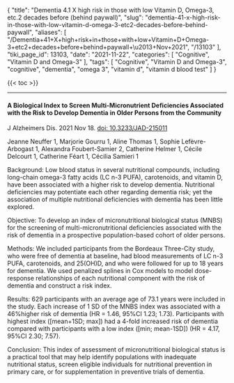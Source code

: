 {
    "title": "Dementia 4.1 X high risk in those with low Vitamin D, Omega-3, etc.2 decades before (behind paywall)",
    "slug": "dementia-41-x-high-risk-in-those-with-low-vitamin-d-omega-3-etc2-decades-before-behind-paywall",
    "aliases": [
        "/Dementia+41+X+high+risk+in+those+with+low+Vitamin+D+Omega-3+etc2+decades+before+behind+paywall+\u2013+Nov+2021",
        "/13103"
    ],
    "tiki_page_id": 13103,
    "date": "2021-11-22",
    "categories": [
        "Cognitive",
        "Vitamin D and Omega-3"
    ],
    "tags": [
        "Cognitive",
        "Vitamin D and Omega-3",
        "cognitive",
        "dementia",
        "omega 3",
        "vitamin d",
        "vitamin d blood test"
    ]
}


{{< toc >}}

---

#### A Biological Index to Screen Multi-Micronutrient Deficiencies Associated with the Risk to Develop Dementia in Older Persons from the Community

J Alzheimers Dis. 2021 Nov 18. [doi: 10.3233/JAD-215011](https://doi.org/10.3233/JAD-215011)

Jeanne Neuffer 1, Marjorie Gourru 1, Aline Thomas 1, Sophie Lefèvre-Arbogast 1, Alexandra Foubert-Samier 2, Catherine Helmer 1, Cécile Delcourt 1, Catherine Féart 1, Cécilia Samieri 1

Background: Low blood status in several nutritional compounds, including long-chain omega-3 fatty acids (LC n-3 PUFA), carotenoids, and vitamin D, have been associated with a higher risk to develop dementia. Nutritional deficiencies may potentiate each other regarding dementia risk; yet the association of multiple nutritional deficiencies with dementia has been little explored.

Objective: To develop an index of micronutritional biological status (MNBS) for the screening of multi-micronutritional deficiencies associated with the risk of dementia in a prospective population-based cohort of older persons.

Methods: We included participants from the Bordeaux Three-City study, who were free of dementia at baseline, had blood measurements of LC n-3 PUFA, carotenoids, and 25(OH)D, and who were followed for up to 18 years for dementia. We used penalized splines in Cox models to model dose-response relationships of each nutritional component with the risk of dementia and construct a risk index.

Results: 629 participants with an average age of 73.1 years were included in the study. Each increase of 1 SD of the MNBS index was associated with a 46%higher risk of dementia (HR = 1.46, 95%CI 1.23; 1.73). Participants with highest index (<span>[mean+1SD; max]</span>) had a 4-fold increased risk of dementia compared with participants with a low index (<span>[min; mean-1SD]</span>) (HR = 4.17, 95%CI 2.30; 7.57).

Conclusion: This index of assessment of micronutritional biological status is a practical tool that may help identify populations with inadequate nutritional status, screen eligible individuals for nutritional prevention in primary care, or for supplementation in preventive trials of dementia.